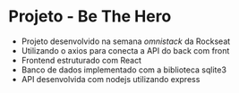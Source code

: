 # Projeto - Be The Hero

- Projeto desenvolvido na semana *omnistack* da Rockseat 
- Utilizando o axios para conecta a API do back com front 
- Frontend estruturado com React
- Banco de dados implementado com a biblioteca sqlite3
- API desenvolvida com nodejs utilizando express
